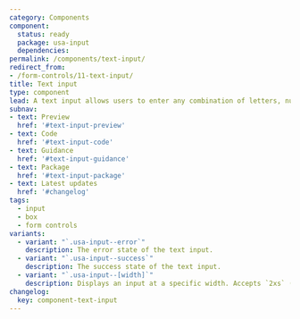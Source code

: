 ```yaml
---
category: Components
component:
  status: ready
  package: usa-input
  dependencies:
permalink: /components/text-input/
redirect_from:
- /form-controls/11-text-input/
title: Text input
type: component
lead: A text input allows users to enter any combination of letters, numbers, or symbols. Text input boxes can span single or multiple lines.
subnav:
- text: Preview
  href: '#text-input-preview'
- text: Code
  href: '#text-input-code'
- text: Guidance
  href: '#text-input-guidance'
- text: Package
  href: '#text-input-package'
- text: Latest updates
  href: '#changelog'
tags:
  - input
  - box
  - form controls
variants:
  - variant: "`.usa-input--error`"
    description: The error state of the text input.
  - variant: "`.usa-input--success`"
    description: The success state of the text input.
  - variant: "`.usa-input--[width]`"
    description: Displays an input at a specific width. Accepts `2xs` (5ex), `xs` (9ex), `sm` or `small` (13ex), `md` or `medium` (20ex), `lg` (30ex), `xl` (40ex), and `2xl` (50ex).
changelog:
  key: component-text-input
---
```

